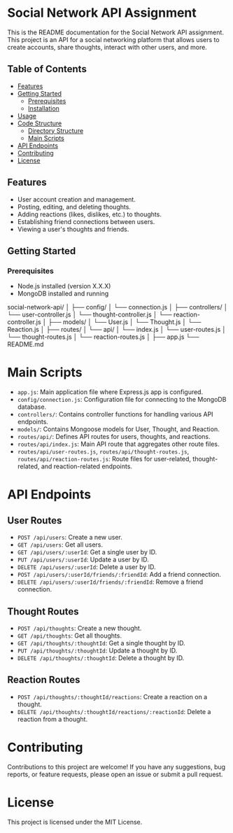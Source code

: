 # Social Network API Assignment

This is the README documentation for the Social Network API assignment. This project is an API for a social networking platform that allows users to create accounts, share thoughts, interact with other users, and more.

## Table of Contents

- [Features](#features)
- [Getting Started](#getting-started)
  - [Prerequisites](#prerequisites)
  - [Installation](#installation)
- [Usage](#usage)
- [Code Structure](#code-structure)
  - [Directory Structure](#directory-structure)
  - [Main Scripts](#main-scripts)
- [API Endpoints](#api-endpoints)
- [Contributing](#contributing)
- [License](#license)

## Features

- User account creation and management.
- Posting, editing, and deleting thoughts.
- Adding reactions (likes, dislikes, etc.) to thoughts.
- Establishing friend connections between users.
- Viewing a user's thoughts and friends.

## Getting Started

### Prerequisites

- Node.js installed (version X.X.X)
- MongoDB installed and running

social-network-api/
│
├── config/
│   └── connection.js
│
├── controllers/
│   └── user-controller.js
│   └── thought-controller.js
│   └── reaction-controller.js
│
├── models/
│   └── User.js
│   └── Thought.js
│   └── Reaction.js
│
├── routes/
│   └── api/
│       └── index.js
│       └── user-routes.js
│       └── thought-routes.js
│       └── reaction-routes.js
│
├── app.js
└── README.md


# Main Scripts

- `app.js`: Main application file where Express.js app is configured.
- `config/connection.js`: Configuration file for connecting to the MongoDB database.
- `controllers/`: Contains controller functions for handling various API endpoints.
- `models/`: Contains Mongoose models for User, Thought, and Reaction.
- `routes/api/`: Defines API routes for users, thoughts, and reactions.
- `routes/api/index.js`: Main API route that aggregates other route files.
- `routes/api/user-routes.js`, `routes/api/thought-routes.js`, `routes/api/reaction-routes.js`: Route files for user-related, thought-related, and reaction-related endpoints.

# API Endpoints

## User Routes

- `POST /api/users`: Create a new user.
- `GET /api/users`: Get all users.
- `GET /api/users/:userId`: Get a single user by ID.
- `PUT /api/users/:userId`: Update a user by ID.
- `DELETE /api/users/:userId`: Delete a user by ID.
- `POST /api/users/:userId/friends/:friendId`: Add a friend connection.
- `DELETE /api/users/:userId/friends/:friendId`: Remove a friend connection.

## Thought Routes

- `POST /api/thoughts`: Create a new thought.
- `GET /api/thoughts`: Get all thoughts.
- `GET /api/thoughts/:thoughtId`: Get a single thought by ID.
- `PUT /api/thoughts/:thoughtId`: Update a thought by ID.
- `DELETE /api/thoughts/:thoughtId`: Delete a thought by ID.

## Reaction Routes

- `POST /api/thoughts/:thoughtId/reactions`: Create a reaction on a thought.
- `DELETE /api/thoughts/:thoughtId/reactions/:reactionId`: Delete a reaction from a thought.

# Contributing

Contributions to this project are welcome! If you have any suggestions, bug reports, or feature requests, please open an issue or submit a pull request.

# License

This project is licensed under the MIT License.

